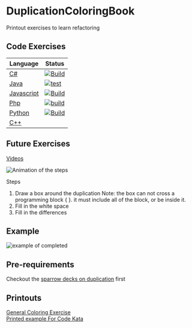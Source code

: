 # DuplicationColoringBook
Printout exercises to learn refactoring
## Code Exercises
| Language | Status |
| --- | --- |
| [C#](https://github.com/LearnWithLlew/DuplicationKata.Net) | [![Build](https://github.com/LearnWithLlew/DuplicationKata.Net/actions/workflows/build.yml/badge.svg)](https://github.com/LearnWithLlew/DuplicationKata.Net/actions/workflows/build.yml) |
| [Java](https://github.com/LearnWithLlew/DuplicationKata.java) | [![test](https://github.com/LearnWithLlew/DuplicationKata.java/actions/workflows/test.yml/badge.svg)](https://github.com/LearnWithLlew/DuplicationKata.java/actions/workflows/test.yml) |
| [Javascript](https://github.com/LearnWithLlew/DuplicationKata.js) | [![Build](https://github.com/LearnWithLlew/DuplicationKata.js/actions/workflows/build.yml/badge.svg)](https://github.com/LearnWithLlew/DuplicationKata.js/actions/workflows/build.yml) |
| [Php](https://github.com/LearnWithLlew/DuplicationKata.php) | [![build](https://github.com/LearnWithLlew/DuplicationKata.php/actions/workflows/test.yml/badge.svg)](https://github.com/LearnWithLlew/DuplicationKata.php/actions/workflows/test.yml)|
| [Python](https://github.com/LearnWithLlew/DuplicationKata.Python) | [![Build](https://github.com/LearnWithLlew/DuplicationKata.Python/actions/workflows/build.yml/badge.svg)](https://github.com/LearnWithLlew/DuplicationKata.Python/actions/workflows/build.yml) |
| [C++](https://github.com/LearnWithLlew/DuplicationKata.cpp.vs2017) | |
## Future Exercises
[Videos](https://www.youtube.com/watch?v=zAqv7jyd6nw&list=PLb4ON7iRsxZPj-xXfFLPCkQknE9rIMK1q)  


![Animation of the steps](https://github.com/LearnWithLlew/DuplicationColoringBook/blob/master/images/Duplication%20Coloring%20Exercise.gif?raw=true)

Steps
1. Draw a box around the duplication
   Note: the box can not cross a programming block { }. it must include all of the block, or be inside it.
1. Fill in the white space
1. Fill in the differences

## Example
![example of completed ](https://github.com/LearnWithLlew/DuplicationColoringBook/blob/master/images/refactoring%20coloring%20book.jpg?raw=true)

## Pre-requirements

Checkout the [sparrow decks on duplication](http://llewellynfalco.blogspot.fi/p/sparrow-decks.html) first

## Printouts  

[General Coloring Exercise](Duplication_Printouts.pdf)  
[Printed example For Code Kata](Duplication_Kata_Printouts.pdf)



